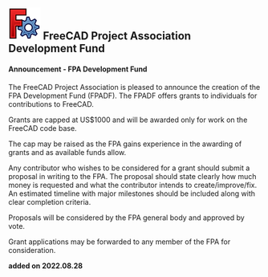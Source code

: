 ## <img src="images/freecad.svg" style="zoom:50%;" /> FreeCAD Project Association Development Fund


#### Announcement - FPA Development Fund

The FreeCAD Project Association is pleased to announce the creation of the FPA Development Fund (FPADF). The FPADF offers grants to individuals for contributions to FreeCAD.

Grants are capped at US$1000 and will be awarded only for work on the FreeCAD code base.

The cap may be raised as the FPA gains experience in the awarding of grants and as available funds allow.


Any contributor who wishes to be considered for a grant should submit a proposal in writing to the FPA. The proposal should state clearly how much money is requested and what the contributor intends to create/improve/fix. An estimated timeline with major milestones should be included along with clear completion criteria.

Proposals will be considered by the FPA general body and approved by vote.

Grant applications may be forwarded to any member of the FPA for consideration.

**added on 2022.08.28**
